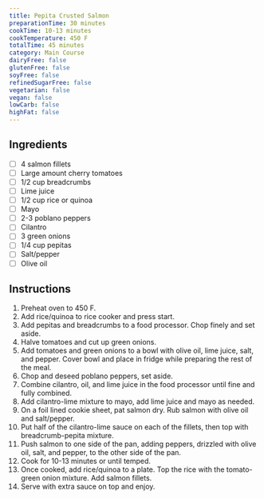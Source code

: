 ```yaml
---
title: Pepita Crusted Salmon
preparationTime: 30 minutes
cookTime: 10-13 minutes
cookTemperature: 450 F
totalTime: 45 minutes
category: Main Course
dairyFree: false
glutenFree: false
soyFree: false
refinedSugarFree: false
vegetarian: false
vegan: false
lowCarb: false
highFat: false
---
```


## Ingredients

- [ ] 4 salmon fillets
- [ ] Large amount cherry tomatoes
- [ ] 1/2 cup breadcrumbs
- [ ] Lime juice
- [ ] 1/2 cup rice or quinoa
- [ ] Mayo
- [ ] 2-3 poblano peppers
- [ ] Cilantro
- [ ] 3 green onions
- [ ] 1/4 cup pepitas
- [ ] Salt/pepper
- [ ] Olive oil

## Instructions

1. Preheat oven to 450 F.
2. Add rice/quinoa to rice cooker and press start.
3. Add pepitas and breadcrumbs to a food processor. Chop finely and set aside.
4. Halve tomatoes and cut up green onions.
5. Add tomatoes and green onions to a bowl with olive oil, lime juice, salt, and pepper. Cover bowl and place in fridge while preparing the rest of the meal.
6. Chop and deseed poblano peppers, set aside.
7. Combine cilantro, oil, and lime juice in the food processor until fine and fully combined.
8. Add cilantro-lime mixture to mayo, add lime juice and mayo as needed.
9. On a foil lined cookie sheet, pat salmon dry. Rub salmon with olive oil and salt/pepper.
10. Put half of the cilantro-lime sauce on each of the fillets, then top with breadcrumb-pepita mixture.
11. Push salmon to one side of the pan, adding peppers, drizzled with olive oil, salt, and pepper, to the other side of the pan.
12. Cook for 10-13 minutes or until temped.
13. Once cooked, add rice/quinoa to a plate. Top the rice with the tomato-green onion mixture. Add salmon fillets.
14. Serve with extra sauce on top and enjoy.

